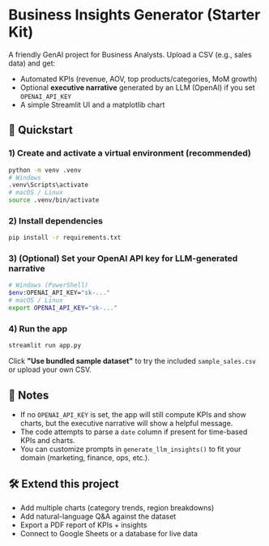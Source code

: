 
# Business Insights Generator (Starter Kit)

A friendly GenAI project for Business Analysts. Upload a CSV (e.g., sales data) and get:
- Automated KPIs (revenue, AOV, top products/categories, MoM growth)
- Optional **executive narrative** generated by an LLM (OpenAI) if you set `OPENAI_API_KEY`
- A simple Streamlit UI and a matplotlib chart

## 🚀 Quickstart

### 1) Create and activate a virtual environment (recommended)
```bash
python -m venv .venv
# Windows
.venv\Scripts\activate
# macOS / Linux
source .venv/bin/activate
```

### 2) Install dependencies
```bash
pip install -r requirements.txt
```

### 3) (Optional) Set your OpenAI API key for LLM-generated narrative
```bash
# Windows (PowerShell)
$env:OPENAI_API_KEY="sk-..."
# macOS / Linux
export OPENAI_API_KEY="sk-..."
```

### 4) Run the app
```bash
streamlit run app.py
```

Click **"Use bundled sample dataset"** to try the included `sample_sales.csv` or upload your own CSV.

## 🧩 Notes
- If no `OPENAI_API_KEY` is set, the app will still compute KPIs and show charts, but the executive narrative will show a helpful message.
- The code attempts to parse a `date` column if present for time-based KPIs and charts.
- You can customize prompts in `generate_llm_insights()` to fit your domain (marketing, finance, ops, etc.).

## 🛠️ Extend this project
- Add multiple charts (category trends, region breakdowns)
- Add natural-language Q&A against the dataset
- Export a PDF report of KPIs + insights
- Connect to Google Sheets or a database for live data
